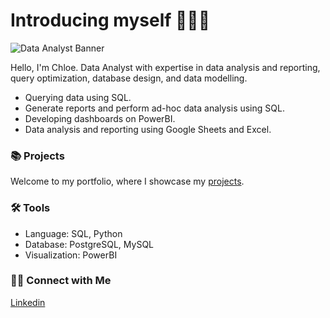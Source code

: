 # Introducing myself 🙋🏻‍♀️

![Data Analyst Banner](https://github.com/user-attachments/assets/24bbc7a4-cb98-4e32-841c-2b0e556519cb)

Hello, I'm Chloe. Data Analyst with expertise in data analysis and reporting, query optimization, database design, and data modelling.

- Querying data using SQL.
- Generate reports and perform ad-hoc data analysis using SQL.
- Developing dashboards on PowerBI.
- Data analysis and reporting using Google Sheets and Excel.


### 📚 Projects

Welcome to my portfolio, where I showcase my [projects](https://github.com/thisisChloe/Portfolio/blob/main/README.md).

### 🛠️ Tools

- Language: SQL, Python
- Database: PostgreSQL, MySQL
- Visualization: PowerBI

### 👋🏻 Connect with Me

[Linkedin](https://www.linkedin.com/in/thisischloetruong/)
